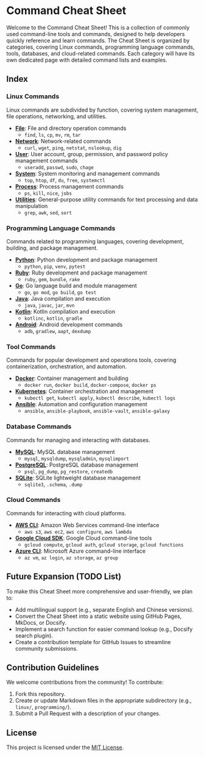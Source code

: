 # Command Cheat Sheet

Welcome to the Command Cheat Sheet! This is a collection of commonly used command-line tools and commands, designed to help developers quickly reference and learn commands. The Cheat Sheet is organized by categories, covering Linux commands, programming language commands, tools, databases, and cloud-related commands. Each category will have its own dedicated page with detailed command lists and examples.

## Index

### Linux Commands
Linux commands are subdivided by function, covering system management, file operations, networking, and utilities.

- **[File](./linux/file/index.md)**: File and directory operation commands
  - `find`, `ls`, `cp`, `mv`, `rm`, `tar`
- **[Network](./linux/network/index.md)**: Network-related commands
  - `curl`, `wget`, `ping`, `netstat`, `nslookup`, `dig`
- **[User](./linux/user/index.md)**: User account, group, permission, and password policy management commands
  - `useradd`, `passwd`, `sudo`, `chage`
- **[System](./linux/system/index.md)**: System monitoring and management commands
  - `top`, `htop`, `df`, `du`, `free`, `systemctl`
- **[Process](./linux/process/index.md)**: Process management commands
  - `ps`, `kill`, `nice`, `jobs`
- **[Utilities](./linux/utilities/index.md)**: General-purpose utility commands for text processing and data manipulation
  - `grep`, `awk`, `sed`, `sort`

### Programming Language Commands
Commands related to programming languages, covering development, building, and package management.

- **[Python](./programming/python.md)**: Python development and package management
  - `python`, `pip`, `venv`, `pytest`
- **[Ruby](./programming/ruby.md)**: Ruby development and package management
  - `ruby`, `gem`, `bundle`, `rake`
- **[Go](./programming/go.md)**: Go language build and module management
  - `go`, `go mod`, `go build`, `go test`
- **[Java](./programming/java.md)**: Java compilation and execution
  - `java`, `javac`, `jar`, `mvn`
- **[Kotlin](./programming/kotlin.md)**: Kotlin compilation and execution
  - `kotlinc`, `kotlin`, `gradle`
- **[Android](./programming/android.md)**: Android development commands
  - `adb`, `gradlew`, `aapt`, `dexdump`

### Tool Commands
Commands for popular development and operations tools, covering containerization, orchestration, and automation.

- **[Docker](./tools/docker.md)**: Container management and building
  - `docker run`, `docker build`, `docker-compose`, `docker ps`
- **[Kubernetes](./tools/kubernetes.md)**: Container orchestration and management
  - `kubectl get`, `kubectl apply`, `kubectl describe`, `kubectl logs`
- **[Ansible](./tools/ansible.md)**: Automation and configuration management
  - `ansible`, `ansible-playbook`, `ansible-vault`, `ansible-galaxy`

### Database Commands
Commands for managing and interacting with databases.

- **[MySQL](./databases/mysql.md)**: MySQL database management
  - `mysql`, `mysqldump`, `mysqladmin`, `mysqlimport`
- **[PostgreSQL](./databases/postgresql.md)**: PostgreSQL database management
  - `psql`, `pg_dump`, `pg_restore`, `createdb`
- **[SQLite](./databases/sqlite.md)**: SQLite lightweight database management
  - `sqlite3`, `.schema`, `.dump`

### Cloud Commands
Commands for interacting with cloud platforms.

- **[AWS CLI](./cloud/aws.md)**: Amazon Web Services command-line interface
  - `aws s3`, `aws ec2`, `aws configure`, `aws lambda`
- **[Google Cloud SDK](./cloud/gcloud.md)**: Google Cloud command-line tools
  - `gcloud compute`, `gcloud auth`, `gcloud storage`, `gcloud functions`
- **[Azure CLI](./cloud/azure.md)**: Microsoft Azure command-line interface
  - `az vm`, `az login`, `az storage`, `az group`

## Future Expansion (TODO List)
To make this Cheat Sheet more comprehensive and user-friendly, we plan to:
- Add multilingual support (e.g., separate English and Chinese versions).
- Convert the Cheat Sheet into a static website using GitHub Pages, MkDocs, or Docsify.
- Implement a search function for easier command lookup (e.g., Docsify search plugin).
- Create a contribution template for GitHub Issues to streamline community submissions.

## Contribution Guidelines
We welcome contributions from the community! To contribute:
1. Fork this repository.
2. Create or update Markdown files in the appropriate subdirectory (e.g., `linux/`, `programming/`).
3. Submit a Pull Request with a description of your changes.

## License
This project is licensed under the [MIT License](LICENSE).
